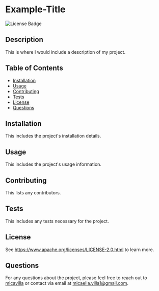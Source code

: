 # Example-Title
![License Badge](https://shields.io/badge/license-Apache-green)
## Description
This is where I would include a description of my project.
## Table of Contents
- [Installation](#installation)
- [Usage](#usage)
- [Contributing](#contributing)
- [Tests](#tests)
- [License](#license)
- [Questions](#questions)
## Installation
This includes the project's installation details.
## Usage
This includes the project's usage information.
## Contributing
This lists any contributors.
## Tests
This includes any tests necessary for the project.
## License
See https://www.apache.org/licenses/LICENSE-2.0.html to learn more.
## Questions
For any questions about the project, please feel free to reach out to [micavilla](https://github.com/micavilla) or contact via email at micaella.villa1@gmail.com.
